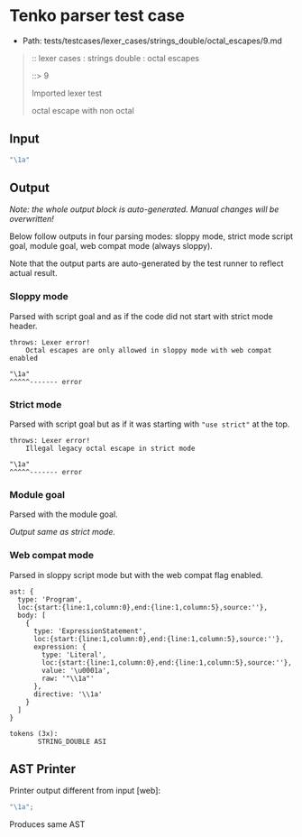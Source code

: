 # Tenko parser test case

- Path: tests/testcases/lexer_cases/strings_double/octal_escapes/9.md

> :: lexer cases : strings double : octal escapes
>
> ::> 9
>
> Imported lexer test
>
> octal escape with non octal

## Input

`````js
"\1a"
`````

## Output

_Note: the whole output block is auto-generated. Manual changes will be overwritten!_

Below follow outputs in four parsing modes: sloppy mode, strict mode script goal, module goal, web compat mode (always sloppy).

Note that the output parts are auto-generated by the test runner to reflect actual result.

### Sloppy mode

Parsed with script goal and as if the code did not start with strict mode header.

`````
throws: Lexer error!
    Octal escapes are only allowed in sloppy mode with web compat enabled

"\1a"
^^^^^------- error
`````

### Strict mode

Parsed with script goal but as if it was starting with `"use strict"` at the top.

`````
throws: Lexer error!
    Illegal legacy octal escape in strict mode

"\1a"
^^^^^------- error
`````


### Module goal

Parsed with the module goal.

_Output same as strict mode._

### Web compat mode

Parsed in sloppy script mode but with the web compat flag enabled.

`````
ast: {
  type: 'Program',
  loc:{start:{line:1,column:0},end:{line:1,column:5},source:''},
  body: [
    {
      type: 'ExpressionStatement',
      loc:{start:{line:1,column:0},end:{line:1,column:5},source:''},
      expression: {
        type: 'Literal',
        loc:{start:{line:1,column:0},end:{line:1,column:5},source:''},
        value: '\u0001a',
        raw: '"\\1a"'
      },
      directive: '\\1a'
    }
  ]
}

tokens (3x):
       STRING_DOUBLE ASI
`````


## AST Printer

Printer output different from input [web]:

````js
"\1a";
````

Produces same AST
